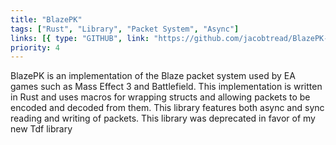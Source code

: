```yaml
---
title: "BlazePK"
tags: ["Rust", "Library", "Packet System", "Async"]
links: [{ type: "GITHUB", link: "https://github.com/jacobtread/BlazePK-rs" }]
priority: 4
---
```


BlazePK is an implementation of the Blaze packet system used by EA games such as Mass Effect 3 and Battlefield. This implementation is written in Rust and uses macros for wrapping structs and allowing packets to be encoded and decoded from them. This library features both async and sync reading and writing of packets. This library was deprecated in favor of my new Tdf library
